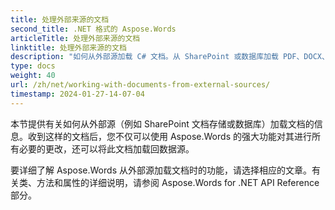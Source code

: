 ```yaml
---
title: 处理外部来源的文档
second_title: .NET 格式的 Aspose.Words
articleTitle: 处理外部来源的文档
linktitle: 处理外部来源的文档
description: "如何从外部源加载 C# 文档。从 SharePoint 或数据库加载 PDF、DOCX、DOC、RTF、ODT、EPUB、HTML 和其他文件，以便使用 C# 进行进一步处理。"
type: docs
weight: 40
url: /zh/net/working-with-documents-from-external-sources/
timestamp: 2024-01-27-14-07-04
---
```


本节提供有关如何从外部源（例如 SharePoint 文档存储或数据库）加载文档的信息。收到这样的文档后，您不仅可以使用 Aspose.Words 的强大功能对其进行所有必要的更改，还可以将此文档加载回数据源。

要详细了解 Aspose.Words 从外部源加载文档时的功能，请选择相应的文章。有关类、方法和属性的详细说明，请参阅 Aspose.Words for .NET API Reference 部分。
